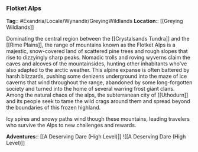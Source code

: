 ### Flotket Alps
**Tag**:: #Exandria/Locale/Wynandir/GreyingWildlands
**Location**:: [[Greying Wildlands]]

Dominating the central region between the [[Crystalsands Tundra]] and the [[Rime Plains]], the range of mountains known as the Flotket Alps is a majestic, snow-covered land of scattered pine trees and rough slopes that rise to dizzyingly sharp peaks. Nomadic trolls and roving wyverns claim the caves and alcoves of the mountainsides, hunting other inhabitants who've also adapted to the arctic weather. This alpine expanse is often battered by harsh blizzards, pushing some denizens underground into the maze of ice caverns that wind throughout the range, abandoned by some long-forgotten society and turned into the home of several warring frost giant clans. Among the natural chaos of the alps, the subterranean city of [[Uthodurn]] and its people seek to tame the wild crags around them and spread beyond the boundaries of this frozen highland.

Icy spires and snowy paths wind though these mountains, leading travelers who survive the Alps to new challenges and rewards.

**Adventures**:: [[A Deserving Dare (High Level)]]
![[A Deserving Dare (High Level)]]